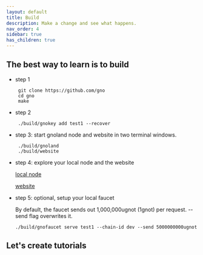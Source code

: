 ```yaml
---
layout: default
title: Build
description: Make a change and see what happens.
nav_order: 4
sidebar: true
has_children: true
---
```



## The best way to learn is to build
    
 - step 1
 
        git clone https://github.com/gno
        cd gno
        make
        
 - step 2
    
        ./build/gnokey add test1 --recover 

 - step 3: start gnoland node and website in two terminal windows. 

        ./build/gnoland
        ./build/website
        
 - step 4: explore your local node and the website
 
      [local node](http://localhost:26657)
  
      [website](http://localhost:8888)
      
 - step 5: optional, setup your local faucet
 
    By default, the faucet sends out 1,000,000ugnot (1gnot) per request. --send flag overwrites it. 
    
       ./build/gnofaucet serve test1 --chain-id dev --send 5000000000ugnot
    
   
    
## Let's create tutorials 
